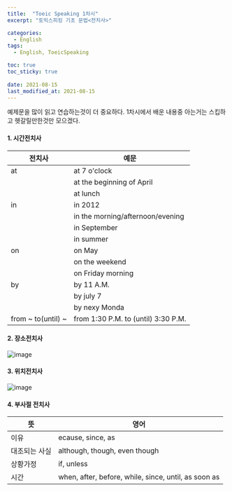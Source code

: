 ```yaml
---
title:  "Toeic Speaking 1차시"
excerpt: "토익스피킹 기초 문법<전치사>"

categories:
  - English
tags:
  - English, ToeicSpeaking

toc: true
toc_sticky: true
 
date: 2021-08-15
last_modified_at: 2021-08-15
---
```

예제문을 많이 읽고 연습하는것이 더 중요하다.
1차시에서 배운 내용중 아는거는 스킵하고 헷갈릴만한것만 모으겠다.

#### 1. 시간전치사
|전치사|예문|
|---|---|
|at|at 7 o'clock|
||at the beginning of April|
||at lunch|
|in|in 2012|
||in the morning/afternoon/evening|
||in September|
||in summer|
|on|on May|
||on the weekend|
||on Friday morning|
|by|by 11 A.M.|
||by july 7|
||by nexy Monda|
|from ~ to(until) ~|from 1:30 P.M. to (until) 3:30 P.M.|

#### 2. 장소전치사
![image](https://user-images.githubusercontent.com/84630434/129466718-82e65d69-1a18-4ef1-acfb-40dcd911d682.png)

#### 3. 위치전치사
![image](https://user-images.githubusercontent.com/84630434/129466743-a677ecf4-8ac0-426a-acf9-675329cd2e5f.png)

#### 4. 부사절 전치사 
|뜻|영어|
|---|---|
|이유|ecause, since, as |
|대조되는 사실|although, though, even though|
|상황가정|if, unless|
|시간|when, after, before, while, since, until, as soon as|


